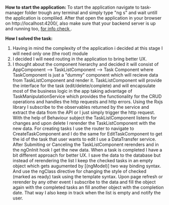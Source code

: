 **How to start the application:**
To start the application navigate to task-manager folder trough any terminal and simply type "ng s" and wait untill the application is compliled. After that open the application in your browser on  http://localhost:4200/, also make sure that your backend server is up and running too, [for info check ](frontend-assignment\API_DOC.md).


**How I solved the task:**
1) Having in mind the complexity of the application i decided at this stage I will need only one (the root) module
2) I decided I will need routing in the application to bring better UX.
3) I thought about the component hierarchy and decided it will consist of AppComponent --> TaskListComponent --> Task Component where TaskComponent is just a "dummy" component which will recieve data from TaskListComponent and render it. TaskListComponent will provide the interface for the task (edit/delete/complete) and will encapsulate most of the business logic in the app  taking advantage of  TaskManipulationService which provides the functionality for the CRUD operations and handles the http requests and http errors. Using the Rxjs library I subscribe to the observables returned by the service and extract the data from the API or I just simply trigger the http request.
With the help of Behaviour subject the TaskListComponent listens for changes and upon delete I rerender the TaskListComponent with the new data.
For creating tasks I use the router to navigate to CreateTaskComponent and I do the same for EditTaskComponent to get the id of the task that user wants to edit I use a DataTransfer service. After Submiting or Canceling the TaskListComponent rerenders and in the ngOnInit hook I get the new data.
When a task is completed I have a bit different approach for better UX. I save the data to the database but instead of rerendering the list I keep the checked tasks in an empty object which gets augumented by [(ngModel)] two way binding syntax. And use the ngClass directive for changing the style of checked (marked as ready) task using the template syntax. Upon page refresh or rerender by any other event I subscribe to the data and fill the object again with the completed tasks an fill another object with the completion date. That way I also keep in track when the list is empty and notify the user.